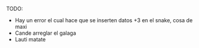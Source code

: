 TODO:
- Hay un error el cual hace que se inserten datos +3 en el snake, cosa de maxi
- Cande arreglar el galaga
- Lauti matate
